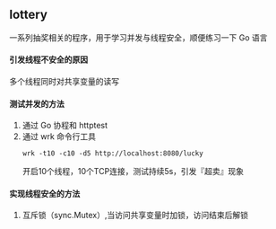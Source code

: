 ## lottery
一系列抽奖相关的程序，用于学习并发与线程安全，顺便练习一下 Go 语言
#### 引发线程不安全的原因
多个线程同时对共享变量的读写

#### 测试并发的方法
1. 通过 Go 协程和 httptest
2. 通过 wrk 命令行工具
    ```$shell
    wrk -t10 -c10 -d5 http://localhost:8080/lucky
    ```
    开启10个线程，10个TCP连接，测试持续5s，引发『超卖』现象
    
#### 实现线程安全的方法
1. 互斥锁（sync.Mutex）,当访问共享变量时加锁，访问结束后解锁
